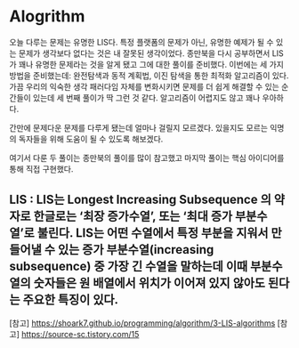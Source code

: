 

# Alogrithm


오늘 다루는 문제는 유명한 LIS다. 특정 플랫폼의 문제가 아닌, 유명한 예제가 될 수 있는 문제가 생각보다 없다는 것은 내 잘못된 생각이었다. 종만북을 다시 공부하면서 LIS가 꽤나 유명한 문제라는 것을 알게 됐고 그에 대한 풀이를 준비했다. 이번에는 세 가지 방법을 준비했는데: 완전탐색과 동적 계획법, 이진 탐색을 통한 최적화 알고리즘이 있다. 가끔 우리의 익숙한 생각 패러다임 자체를 변화시키면 문제를 더 쉽게 해결할 수 있는 순간들이 있는데 세 번째 풀이가 딱 그런 것 같다. 알고리즘이 어렵지도 않고 꽤나 우아하다.

간만에 문제다운 문제를 다루게 됐는데 얼마나 걸릴지 모르겠다. 있을지도 모르는 익명의 독자들을 위해 도움이 될 수 있도록 해보겠다.

여기서 다룬 두 풀이는 종만북의 풀이를 많이 참고했고 마지막 풀이는 핵심 아이디어를 통해 직접 구현했다.


## LIS : LIS는 Longest Increasing Subsequence 의 약자로 한글로는 ‘최장 증가수열’, 또는 ‘최대 증가 부분수열’로 불린다. LIS는 어떤 수열에서 특정 부분을 지워서 만들어낼 수 있는 증가 부분수열(increasing subsequence) 중 가장 긴 수열을 말하는데 이때 부분수열의 숫자들은 원 배열에서 위치가 이어져 있지 않아도 된다는 주요한 특징이 있다.





[참고] https://shoark7.github.io/programming/algorithm/3-LIS-algorithms
[참고] https://source-sc.tistory.com/15


